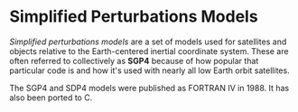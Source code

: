 Simplified Perturbations Models
===============================

_Simplified perturbations models_ are a set of models used for satellites and objects relative to the Earth-centered inertial coordinate system. These are often referred to collectively as **SGP4** because of how popular that particular code is and how it's used with nearly all low Earth orbit satellites.

The SGP4 and SDP4 models were published as FORTRAN IV in 1988. It has also been ported to C.
